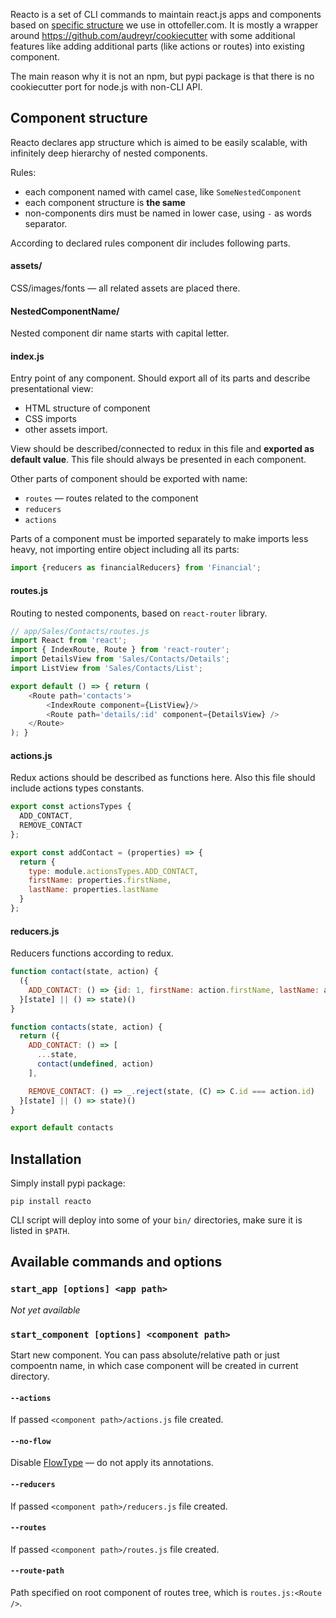 Reacto is a set of CLI commands to maintain react.js apps and components based on [specific structure](#component-structure) we use in ottofeller.com. It is mostly a wrapper around https://github.com/audreyr/cookiecutter with some additional features like adding additional parts (like actions or routes) into existing component.

The main reason why it is not an npm, but pypi package is that there is no cookiecutter port for node.js with non-CLI API.

## Component structure
Reacto declares app structure which is aimed to be easily scalable, with infinitely deep hierarchy of nested components.

Rules:
* each component named with camel case, like `SomeNestedComponent`
* each component structure is **the same**
* non-components dirs must be named in lower case, using `-` as words separator.

According to declared rules component dir includes following parts.

#### assets/
CSS/images/fonts — all related assets are placed there.

#### NestedComponentName/
Nested component dir name starts with capital letter.

#### index.js
Entry point of any component. Should export all of its parts and describe presentational view:
* HTML structure of component
* CSS imports
* other assets import.

View should be described/connected to redux in this file and **exported as default value**. This file should always be presented in each component.

Other parts of component should be exported with name:
* `routes` — routes related to the component
* `reducers`
* `actions`

Parts of a component must be imported separately to make imports less heavy, not importing entire object including all its parts:

```javascript
import {reducers as financialReducers} from 'Financial';
```

#### routes.js
Routing to nested components, based on `react-router` library.

```javascript
// app/Sales/Contacts/routes.js
import React from 'react';
import { IndexRoute, Route } from 'react-router';
import DetailsView from 'Sales/Contacts/Details';
import ListView from 'Sales/Contacts/List';

export default () => { return (
	<Route path='contacts'>
		<IndexRoute component={ListView}/>
		<Route path='details/:id' component={DetailsView} />
	</Route>
); }

```

#### actions.js
Redux actions should be described as functions here. Also this file should include actions types constants.

```javascript
export const actionsTypes {
  ADD_CONTACT,
  REMOVE_CONTACT
};

export const addContact = (properties) => {
  return {
    type: module.actionsTypes.ADD_CONTACT,
    firstName: properties.firstName,
    lastName: properties.lastName
  }
};
```

#### reducers.js
Reducers functions according to redux.

```javascript
function contact(state, action) {
  ({
    ADD_CONTACT: () => {id: 1, firstName: action.firstName, lastName: action.lastName}
  }[state] || () => state)()
}

function contacts(state, action) {
  return ({
    ADD_CONTACT: () => [
      ...state,
      contact(undefined, action)
    ],

    REMOVE_CONTACT: () => _.reject(state, (C) => C.id === action.id)
  }[state] || () => state)()
}

export default contacts
```

## Installation
Simply install pypi package:
```shell
pip install reacto
```

CLI script will deploy into some of your `bin/` directories, make sure it is listed in `$PATH`.

## Available commands and options

### `start_app [options] <app path>`
*Not yet available*

### `start_component [options] <component path>`
Start new component. You can pass absolute/relative path or just compoentn name, in which case component will be created in current directory.

#### `--actions`
If passed `<component path>/actions.js` file created.

#### `--no-flow`
Disable [FlowType](https://flowtype.org/) — do not apply its annotations.

#### `--reducers`
If passed `<component path>/reducers.js` file created.

#### `--routes`
If passed `<component path>/routes.js` file created.

#### `--route-path`
Path specified on root component of routes tree, which is `routes.js:<Route />`.
